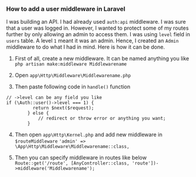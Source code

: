 ### How to add a user middleware in Laravel

I was building an API. I had already used `auth:api` middleware. I was sure that a user was logged in. However, I wanted to protect some of my routes further by only allowing an admin to access them. I was using `level` field in `users` table. A level `1` meant it was an admin. Hence, I created an `Admin` middleware to do what I had in mind. Here is how it can be done.

1. First of all, create a new middleware. It can be named anything you like  
`php artisan make:middleware Middlewarename`  

2. Open `app\Http\Middleware\Middlewarename.php`
3. Then paste following code in `handle()` function
```
// ->level can be any field you like
if (\Auth::user()->level === 1) {
          return $next($request);
        } else {
            // redirect or throw error or anything you want;
        }
```
4. Then open `app\Http\Kernel.php` and add new middleware in `$routeMiddleware`
`'admin' => \App\Http\Middleware\Middlewarename::class,`

5. Then you can specify middleware in routes like below
`Route::get('/route', [AnyController::class, 'route'])->middleware('Middlewarename');`
